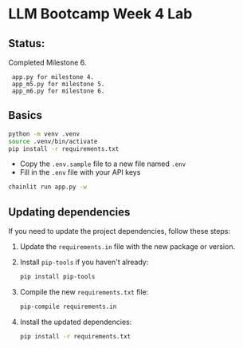 # LLM Bootcamp Week 4 Lab

## Status:

 Completed Milestone 6.
```
 app.py for milestone 4.
 app_m5.py for milestone 5.
 app_m6.py for milestone 6.
 ```

## Basics


```bash
python -m venv .venv
source .venv/bin/activate
pip install -r requirements.txt
```
- Copy the `.env.sample` file to a new file named `.env`
- Fill in the `.env` file with your API keys

```bash
chainlit run app.py -w
``` 

## Updating dependencies

If you need to update the project dependencies, follow these steps:

1. Update the `requirements.in` file with the new package or version.

2. Install `pip-tools` if you haven't already:
   ```bash
   pip install pip-tools
   ```

3. Compile the new `requirements.txt` file:
   ```bash
   pip-compile requirements.in
   ```

4. Install the updated dependencies:
   ```bash
   pip install -r requirements.txt
   ```

